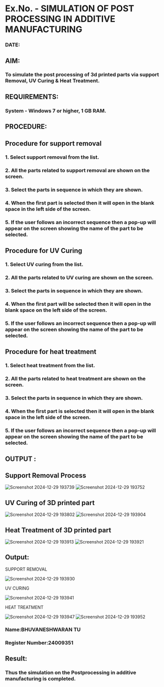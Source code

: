 # Ex.No.  - SIMULATION OF POST PROCESSING IN ADDITIVE MANUFACTURING

### DATE: 

## AIM: 
### To simulate the post processing of 3d printed parts via support Removal, UV Curing & Heat Treatment.

## REQUIREMENTS:
### System - Windows 7 or higher, 1 GB RAM.

## PROCEDURE:

## Procedure for support removal
### 1.	Select support removal from the list.
### 2.	All the parts related to support removal are shown on the screen.
### 3.	Select the parts in sequence in which they are shown.
### 4.	When the first part is selected then it will open in the blank space in the left side of the screen.
### 5.	If the user follows an incorrect sequence then a pop-up will appear on the screen showing the name of the part to be selected.

## Procedure for UV Curing
### 1.	Select UV curing from the list.
### 2.	All the parts related to UV curing are shown on the screen.
### 3.	Select the parts in sequence in which they are shown.
### 4.	When the first part will be selected then it will open in the blank space on the left side of the screen.
### 5.	If the user follows an incorrect sequence then a pop-up will appear on the screen showing the name of the part to be selected.

## Procedure for heat treatment
### 1.	Select heat treatment from the list.
### 2.	All the parts related to heat treatment are shown on the screen.
### 3.	Select the parts in sequence in which they are shown.
### 4.	When the first part is selected then it will open in the blank space in the left side of the screen.
### 5.	If the user follows an incorrect sequence then a pop-up will appear on the screen showing the name of the part to be selected.

## OUTPUT :

## Support Removal Process

![Screenshot 2024-12-29 193739](https://github.com/user-attachments/assets/42826024-f221-4c68-b0f1-83711f7f2533)
![Screenshot 2024-12-29 193752](https://github.com/user-attachments/assets/a64307b2-f9be-48be-b6e1-11ed1e61e5ed)


## UV Curing of 3D printed part

![Screenshot 2024-12-29 193802](https://github.com/user-attachments/assets/1263067c-2972-4aac-9159-b27e2f7140cf)
![Screenshot 2024-12-29 193904](https://github.com/user-attachments/assets/bb49346a-9b6d-40fa-a23d-f00528ae02a6)


## Heat Treatment of 3D printed part

![Screenshot 2024-12-29 193913](https://github.com/user-attachments/assets/442d3726-ef39-4aa5-b64e-f363b31b4d9f)
![Screenshot 2024-12-29 193921](https://github.com/user-attachments/assets/6ecaaba7-e441-41d6-aaa3-22bde9c82c8d)

## Output:
SUPPORT REMOVAL

![Screenshot 2024-12-29 193930](https://github.com/user-attachments/assets/428171ab-0d1f-4a84-9f01-6ed381330372)

UV CURING

![Screenshot 2024-12-29 193941](https://github.com/user-attachments/assets/9b6fab8b-af06-4055-95bb-a16f2a9b8956)

HEAT TREATMENT

![Screenshot 2024-12-29 193947](https://github.com/user-attachments/assets/35f291d1-1f70-4682-99fc-a14de0a425be)
![Screenshot 2024-12-29 193952](https://github.com/user-attachments/assets/8a61fae5-7871-4efd-b091-ab573d23437a)

### Name:BHUVANESHWARAN TU
### Register Number:24009351

## Result: 
### Thus the simulation on the Postprocessing in additive manufacturing is completed.
